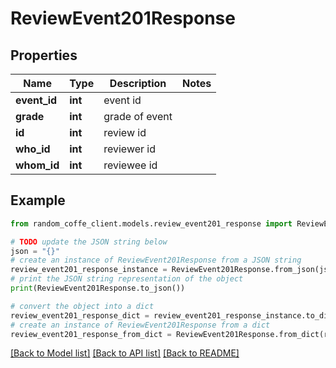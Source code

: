# ReviewEvent201Response


## Properties

Name | Type | Description | Notes
------------ | ------------- | ------------- | -------------
**event_id** | **int** | event id | 
**grade** | **int** | grade of event | 
**id** | **int** | review id | 
**who_id** | **int** | reviewer id | 
**whom_id** | **int** | reviewee id | 

## Example

```python
from random_coffe_client.models.review_event201_response import ReviewEvent201Response

# TODO update the JSON string below
json = "{}"
# create an instance of ReviewEvent201Response from a JSON string
review_event201_response_instance = ReviewEvent201Response.from_json(json)
# print the JSON string representation of the object
print(ReviewEvent201Response.to_json())

# convert the object into a dict
review_event201_response_dict = review_event201_response_instance.to_dict()
# create an instance of ReviewEvent201Response from a dict
review_event201_response_from_dict = ReviewEvent201Response.from_dict(review_event201_response_dict)
```
[[Back to Model list]](../README.md#documentation-for-models) [[Back to API list]](../README.md#documentation-for-api-endpoints) [[Back to README]](../README.md)



